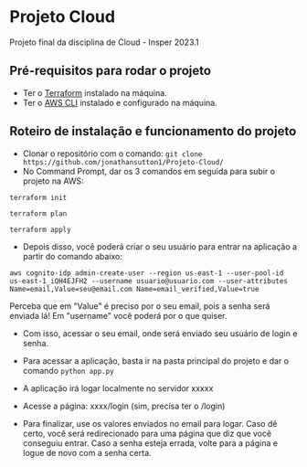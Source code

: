 # Projeto Cloud
Projeto final da disciplina de Cloud - Insper 2023.1


## Pré-requisitos para rodar o projeto
- Ter o [Terraform](https://developer.hashicorp.com/terraform/tutorials/aws-get-started/install-cli) instalado na máquina.
- Ter o [AWS CLI](https://docs.aws.amazon.com/cli/latest/userguide/getting-started-install.html) instalado e configurado na máquina.

## Roteiro de instalação e funcionamento do projeto

- Clonar o repositório com o comando:
```git clone https://github.com/jonathansutton1/Projeto-Cloud/```
- No Command Prompt, dar os 3 comandos em seguida para subir o projeto na AWS:

 ```terraform init```
 
 ```terraform plan```
 
 ```terraform apply```
- Depois disso, você poderá criar o seu usuário para entrar na aplicação a partir do comando abaixo:

 ```aws cognito-idp admin-create-user --region us-east-1 --user-pool-id us-east-1_iQH4EJFH2 --username usuario@usuario.com --user-attributes Name=email,Value=seu@email.com Name=email_verified,Value=true```
 
 Perceba que em "Value" é preciso por o seu email, pois a senha será enviada lá! Em "username" você poderá por o que quiser.
 
 - Com isso, acessar o seu email, onde será enviado seu usuário de login e senha.

- Para acessar a aplicação, basta ir na pasta principal do projeto e dar o comando  ```python app.py```
- A aplicação irá logar localmente no servidor xxxxx
- Acesse a página: xxxx/login (sim, precisa ter o /login)
- Para finalizar, use os valores enviados no email para logar. Caso dê certo, você será redirecionado para uma página que diz que você conseguiu entrar. Caso a senha esteja errada, volte para a página e logue de novo com a senha certa.






